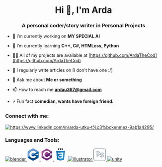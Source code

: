 <h1 align="center">Hi 👋, I'm Arda</h1>
<h3 align="center">A personal coder/story writer in Personal Projects</h3>

- 🔭 I’m currently working on **MY SPECIAL AI**

- 🌱 I’m currently learning **C++, C#, HTMLcss, Python**

- 👨‍💻 All of my projects are available at [https://github.com/ArdaTheCod](https://github.com/ArdaTheCod)

- 📝 I regularly write articles on [I don't have one :/]

- 💬 Ask me about **Me or something**

- 📫 How to reach me **ardau367@gmail.com**

- ⚡ Fun fact **comedian, wants have foreign friend.**

<h3 align="left">Connect with me:</h3>
<p align="left">
<a href="https://linkedin.com/in/https://www.linkedin.com/in/arda-utku-t%c3%bckenmez-9ab1a4295/" target="blank"><img align="center" src="https://raw.githubusercontent.com/rahuldkjain/github-profile-readme-generator/master/src/images/icons/Social/linked-in-alt.svg" alt="https://www.linkedin.com/in/arda-utku-t%c3%bckenmez-9ab1a4295/" height="30" width="40" /></a>
</p>

<h3 align="left">Languages and Tools:</h3>
<p align="left"> <a href="https://www.blender.org/" target="_blank" rel="noreferrer"> <img src="https://download.blender.org/branding/community/blender_community_badge_white.svg" alt="blender" width="40" height="40"/> </a> <a href="https://www.w3schools.com/cpp/" target="_blank" rel="noreferrer"> <img src="https://raw.githubusercontent.com/devicons/devicon/master/icons/cplusplus/cplusplus-original.svg" alt="cplusplus" width="40" height="40"/> </a> <a href="https://www.w3schools.com/cs/" target="_blank" rel="noreferrer"> <img src="https://raw.githubusercontent.com/devicons/devicon/master/icons/csharp/csharp-original.svg" alt="csharp" width="40" height="40"/> </a> <a href="https://www.w3schools.com/css/" target="_blank" rel="noreferrer"> <img src="https://raw.githubusercontent.com/devicons/devicon/master/icons/css3/css3-original-wordmark.svg" alt="css3" width="40" height="40"/> </a> <a href="https://www.adobe.com/in/products/illustrator.html" target="_blank" rel="noreferrer"> <img src="https://www.vectorlogo.zone/logos/adobe_illustrator/adobe_illustrator-icon.svg" alt="illustrator" width="40" height="40"/> </a> <a href="https://www.photoshop.com/en" target="_blank" rel="noreferrer"> <img src="https://raw.githubusercontent.com/devicons/devicon/master/icons/photoshop/photoshop-line.svg" alt="photoshop" width="40" height="40"/> </a> <a href="https://unity.com/" target="_blank" rel="noreferrer"> <img src="https://www.vectorlogo.zone/logos/unity3d/unity3d-icon.svg" alt="unity" width="40" height="40"/> </a> </p>
